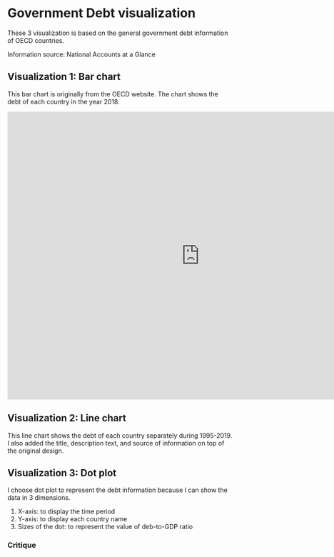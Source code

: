 # Government Debt visualization

These 3 visualization is based on the general government debt information of OECD countries.

Information source: National Accounts at a Glance

## Visualization 1: Bar chart 

This bar chart is originally from the OECD website. 
The chart shows the debt of each country in the year 2018.  

<iframe src="https://data.oecd.org/chart/69zD" width="860" height="645" style="border: 0" mozallowfullscreen="true" webkitallowfullscreen="true" allowfullscreen="true"><a href="https://data.oecd.org/chart/69zD" target="_blank">OECD Chart: General government debt, Total, % of GDP, Annual, 2018</a></iframe>

## Visualization 2: Line chart 

This line chart shows the debt of each country separately during 1995-2019.
I also added the title, description text, and source of information on top of the original design.

<div class="flourish-embed flourish-chart" data-src="visualisation/4272729"><script src="https://public.flourish.studio/resources/embed.js"></script></div>

## Visualization 3: Dot plot

I choose dot plot to represent the debt information because I can show the data in 3 dimensions.

1. X-axis: to display the time period
2. Y-axis: to display each country name
3. Sizes of the dot: to represent the value of deb-to-GDP ratio

<div class="flourish-embed flourish-scatter" data-src="visualisation/4272926"><script src="https://public.flourish.studio/resources/embed.js"></script></div>

### Critique
